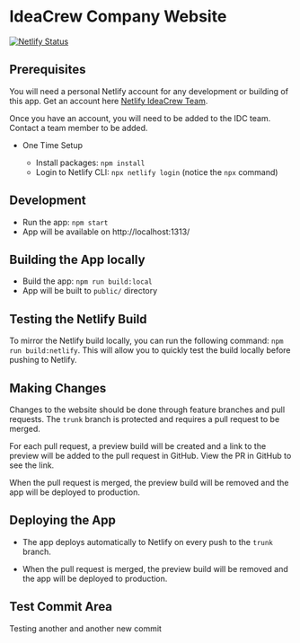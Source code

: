# IdeaCrew Company Website

[![Netlify Status](https://api.netlify.com/api/v1/badges/7e81fc76-3451-4354-a2cb-cb0df0e522e8/deploy-status)](https://app.netlify.com/sites/idc-web/deploys)

## Prerequisites

You will need a personal Netlify account for any development or building of this app. Get an account here [Netlify IdeaCrew Team](https://app.netlify.com/teams/ideacrew/members).

Once you have an account, you will need to be added to the IDC team. Contact a team member to be added.

- One Time Setup

  - Install packages: `npm install`
  - Login to Netlify CLI: `npx netlify login` (notice the `npx` command)

## Development

- Run the app: `npm start`
- App will be available on http://localhost:1313/

## Building the App locally

- Build the app: `npm run build:local`
- App will be built to `public/` directory

## Testing the Netlify Build

To mirror the Netlify build locally, you can run the following command: `npm run build:netlify`. This will allow you to quickly test the build locally before pushing to Netlify.

## Making Changes

Changes to the website should be done through feature branches and pull requests. The `trunk` branch is protected and requires a pull request to be merged.

For each pull request, a preview build will be created and a link to the preview will be added to the pull request in GitHub. View the PR in GitHub to see the link.

When the pull request is merged, the preview build will be removed and the app will be deployed to production.

## Deploying the App

- The app deploys automatically to Netlify on every push to the `trunk` branch.

- When the pull request is merged, the preview build will be removed and the app will be deployed to production.

## Test Commit Area

Testing another and another new commit
